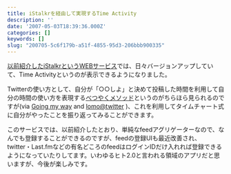 ```yaml
---
title: iStalkrを経由して実現するTime Activity
description: ''
date: '2007-05-03T18:39:36.000Z'
categories: []
keywords: []
slug: "200705-5c6f179b-a51f-4855-95d3-206bbb900335"
---
```

[以前紹介したiStalkrというWEBサービス](http://blog.qli.jp/2007/04/post_a22b.html)では、日々バージョンアップしていて、Time Activityというのが表示できるようになりました。

Twitterの使い方として、自分が「○○しよ」と決めて投稿した時間を利用して自分の時間の使い方を表現する[べつやくメソッド](http://wakasa.org/project/betsuyakugraph/twitter/)というのがちらほら見られるのですが(via [Going my way](http://kengo.preston-net.com/archives/003179.shtml) and [lomo@twitter](http://twitter.com/lomo/statuses/47800192) )、これを利用してタイムチャート式に自分がやったことを振り返ってみることができます。

このサービスでは、以前紹介したとおり、単純なfeedアグリゲーターなので、なんでも登録することができるのですが、feedの登録UIも最近改善され、twitter・Last.fmなどの有名どころのfeedはログインIDだけ入れれば登録できるようになっていたりしてます。いわゆるヒト2.0と言われる領域のアプリだと思いますが、今後が楽しみです。
